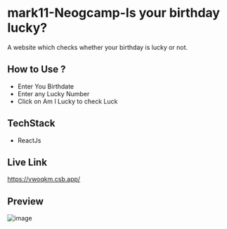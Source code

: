 # mark11-Neogcamp-Is your birthday lucky?
A website which checks whether your birthday is lucky or not.

## How to Use ?
- Enter You Birthdate
- Enter any Lucky Number 
- Click on Am I Lucky to check Luck

## TechStack
- ReactJs

## Live Link
https://vwoqkm.csb.app/

## Preview
![image](https://user-images.githubusercontent.com/87566298/188257171-0e13eaa7-55d4-43b8-b811-86f86898c5fb.png)
